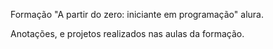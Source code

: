 Formação "A partir do zero: iniciante em programação" alura.

Anotações, e projetos realizados nas aulas da formação.
